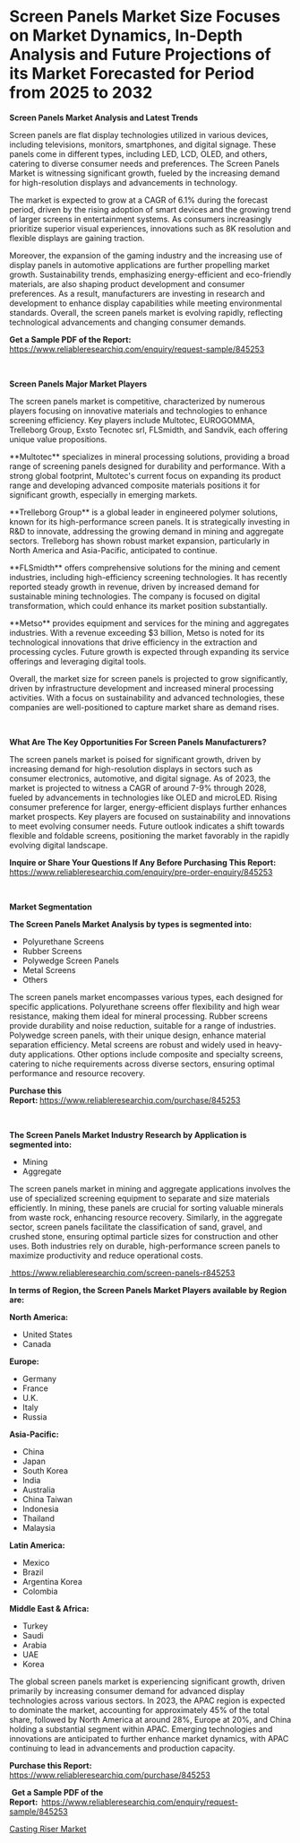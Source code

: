 <p><h1>Screen Panels Market Size Focuses on Market Dynamics, In-Depth Analysis and Future Projections of its Market Forecasted for Period from 2025 to 2032</h1></p><p><strong>Screen Panels Market Analysis and Latest Trends</strong></p>
<p><p>Screen panels are flat display technologies utilized in various devices, including televisions, monitors, smartphones, and digital signage. These panels come in different types, including LED, LCD, OLED, and others, catering to diverse consumer needs and preferences. The Screen Panels Market is witnessing significant growth, fueled by the increasing demand for high-resolution displays and advancements in technology.</p><p>The market is expected to grow at a CAGR of 6.1% during the forecast period, driven by the rising adoption of smart devices and the growing trend of larger screens in entertainment systems. As consumers increasingly prioritize superior visual experiences, innovations such as 8K resolution and flexible displays are gaining traction.</p><p>Moreover, the expansion of the gaming industry and the increasing use of display panels in automotive applications are further propelling market growth. Sustainability trends, emphasizing energy-efficient and eco-friendly materials, are also shaping product development and consumer preferences. As a result, manufacturers are investing in research and development to enhance display capabilities while meeting environmental standards. Overall, the screen panels market is evolving rapidly, reflecting technological advancements and changing consumer demands.</p></p>
<p><strong>Get a Sample PDF of the Report:&nbsp;</strong> <a href="https://www.reliableresearchiq.com/enquiry/request-sample/845253?utm_campaign=2042&utm_medium=2&utm_source=Github&utm_content=ia&utm_term=17022025&utm_id=screen-panels">https://www.reliableresearchiq.com/enquiry/request-sample/845253</a></p>
<p>&nbsp;</p>
<p><strong>Screen Panels Major Market Players</strong></p>
<p><p>The screen panels market is competitive, characterized by numerous players focusing on innovative materials and technologies to enhance screening efficiency. Key players include Multotec, EUROGOMMA, Trelleborg Group, Exsto Tecnotec srl, FLSmidth, and Sandvik, each offering unique value propositions.</p><p>**Multotec** specializes in mineral processing solutions, providing a broad range of screening panels designed for durability and performance. With a strong global footprint, Multotec's current focus on expanding its product range and developing advanced composite materials positions it for significant growth, especially in emerging markets.</p><p>**Trelleborg Group** is a global leader in engineered polymer solutions, known for its high-performance screen panels. It is strategically investing in R&D to innovate, addressing the growing demand in mining and aggregate sectors. Trelleborg has shown robust market expansion, particularly in North America and Asia-Pacific, anticipated to continue.</p><p>**FLSmidth** offers comprehensive solutions for the mining and cement industries, including high-efficiency screening technologies. It has recently reported steady growth in revenue, driven by increased demand for sustainable mining technologies. The company is focused on digital transformation, which could enhance its market position substantially.</p><p>**Metso** provides equipment and services for the mining and aggregates industries. With a revenue exceeding $3 billion, Metso is noted for its technological innovations that drive efficiency in the extraction and processing cycles. Future growth is expected through expanding its service offerings and leveraging digital tools.</p><p>Overall, the market size for screen panels is projected to grow significantly, driven by infrastructure development and increased mineral processing activities. With a focus on sustainability and advanced technologies, these companies are well-positioned to capture market share as demand rises.</p></p>
<p>&nbsp;</p>
<p><strong>What Are The Key Opportunities For Screen Panels Manufacturers?</strong></p>
<p><p>The screen panels market is poised for significant growth, driven by increasing demand for high-resolution displays in sectors such as consumer electronics, automotive, and digital signage. As of 2023, the market is projected to witness a CAGR of around 7-9% through 2028, fueled by advancements in technologies like OLED and microLED. Rising consumer preference for larger, energy-efficient displays further enhances market prospects. Key players are focused on sustainability and innovations to meet evolving consumer needs. Future outlook indicates a shift towards flexible and foldable screens, positioning the market favorably in the rapidly evolving digital landscape.</p></p>
<p><strong>Inquire or Share Your Questions If Any Before Purchasing This Report:</strong> <a href="https://www.reliableresearchiq.com/enquiry/pre-order-enquiry/845253?utm_campaign=2042&utm_medium=2&utm_source=Github&utm_content=ia&utm_term=17022025&utm_id=screen-panels">https://www.reliableresearchiq.com/enquiry/pre-order-enquiry/845253</a></p>
<p>&nbsp;</p>
<p><strong>Market Segmentation</strong></p>
<p><strong>The Screen Panels Market Analysis by types is segmented into:</strong></p>
<p><ul><li>Polyurethane Screens</li><li>Rubber Screens</li><li>Polywedge Screen Panels</li><li>Metal Screens</li><li>Others</li></ul></p>
<p><p>The screen panels market encompasses various types, each designed for specific applications. Polyurethane screens offer flexibility and high wear resistance, making them ideal for mineral processing. Rubber screens provide durability and noise reduction, suitable for a range of industries. Polywedge screen panels, with their unique design, enhance material separation efficiency. Metal screens are robust and widely used in heavy-duty applications. Other options include composite and specialty screens, catering to niche requirements across diverse sectors, ensuring optimal performance and resource recovery.</p></p>
<p><strong>Purchase this Report:&nbsp;</strong><a href="https://www.reliableresearchiq.com/purchase/845253?utm_campaign=2042&utm_medium=2&utm_source=Github&utm_content=ia&utm_term=17022025&utm_id=screen-panels">https://www.reliableresearchiq.com/purchase/845253</a></p>
<p>&nbsp;</p>
<p><strong>The Screen Panels Market Industry Research by Application is segmented into:</strong></p>
<p><ul><li>Mining</li><li>Aggregate</li></ul></p>
<p><p>The screen panels market in mining and aggregate applications involves the use of specialized screening equipment to separate and size materials efficiently. In mining, these panels are crucial for sorting valuable minerals from waste rock, enhancing resource recovery. Similarly, in the aggregate sector, screen panels facilitate the classification of sand, gravel, and crushed stone, ensuring optimal particle sizes for construction and other uses. Both industries rely on durable, high-performance screen panels to maximize productivity and reduce operational costs.</p></p>
<p><a href="https://www.reliableresearchiq.com/screen-panels-r845253?utm_campaign=2042&utm_medium=2&utm_source=Github&utm_content=ia&utm_term=17022025&utm_id=screen-panels">&nbsp;https://www.reliableresearchiq.com/screen-panels-r845253</a></p>
<p><strong>In terms of Region, the Screen Panels Market Players available by Region are:</strong></p>
<p>
    <p> <strong> North America: </strong>
        <ul>
            <li>United States</li>
            <li>Canada</li>
        </ul>
        </p> 
    <p> <strong> Europe: </strong>
        <ul>
            <li>Germany</li>
            <li>France</li>
            <li>U.K.</li>
            <li>Italy</li>
            <li>Russia</li>
        </ul>
        </p> 
    <p> <strong> Asia-Pacific: </strong>
        <ul>
            <li>China</li>
            <li>Japan</li>
            <li>South Korea</li>
            <li>India</li>
            <li>Australia</li>
            <li>China Taiwan</li>
            <li>Indonesia</li>
            <li>Thailand</li>
            <li>Malaysia</li>
        </ul>
        </p> 
    <p> <strong> Latin America: </strong>
        <ul>
            <li>Mexico</li>
            <li>Brazil</li>
            <li>Argentina Korea</li>
            <li>Colombia</li>
        </ul>
        </p> 
    <p> <strong> Middle East & Africa: </strong>
        <ul>
            <li>Turkey</li>
            <li>Saudi</li>
            <li>Arabia</li>
            <li>UAE</li>
            <li>Korea</li>
        </ul>
    </p>
    </p>
<p><p>The global screen panels market is experiencing significant growth, driven primarily by increasing consumer demand for advanced display technologies across various sectors. In 2023, the APAC region is expected to dominate the market, accounting for approximately 45% of the total share, followed by North America at around 28%, Europe at 20%, and China holding a substantial segment within APAC. Emerging technologies and innovations are anticipated to further enhance market dynamics, with APAC continuing to lead in advancements and production capacity.</p></p>
<p><strong>Purchase this Report: </strong><a href="https://www.reliableresearchiq.com/purchase/845253?utm_campaign=2042&utm_medium=2&utm_source=Github&utm_content=ia&utm_term=17022025&utm_id=screen-panels">https://www.reliableresearchiq.com/purchase/845253</a></p>
<p>&nbsp;<strong>Get a Sample PDF of the Report:&nbsp;&nbsp;</strong><a href="https://www.reliableresearchiq.com/enquiry/request-sample/845253?utm_campaign=2042&utm_medium=2&utm_source=Github&utm_content=ia&utm_term=17022025&utm_id=screen-panels">https://www.reliableresearchiq.com/enquiry/request-sample/845253</a></p>
<p><strong></strong></p>
<p><p><a href="https://github.com/rodinayygacklezi/Market-Research-Report-List-1/blob/main/casting-riser-market.md?utm_campaign=2042&utm_medium=2&utm_source=Github&utm_content=ia&utm_term=17022025&utm_id=screen-panels">Casting Riser Market</a></p></p>